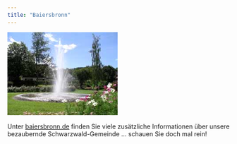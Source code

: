 ```yaml
---
title: "Baiersbronn"
---
```


![Baiersbronn Kurgarten](/uploads/media/baiersbronn-kurgarten.jpg)

Unter [baiersbronn.de](https://www.baiersbronn.de) finden Sie viele zusätzliche Informationen über unsere bezaubernde Schwarzwald-Gemeinde ... schauen Sie doch mal rein!
